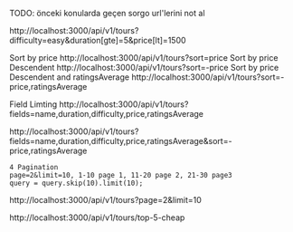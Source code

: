 TODO: önceki konularda geçen sorgo url'lerini not al

http://localhost:3000/api/v1/tours?difficulty=easy&duration[gte]=5&price[lt]=1500

Sort by price http://localhost:3000/api/v1/tours?sort=price
Sort by price Descendent http://localhost:3000/api/v1/tours?sort=-price
Sort by price Descendent and ratingsAverage http://localhost:3000/api/v1/tours?sort=-price,ratingsAverage

Field Limting http://localhost:3000/api/v1/tours?fields=name,duration,difficulty,price,ratingsAverage

http://localhost:3000/api/v1/tours?fields=name,duration,difficulty,price,ratingsAverage&sort=-price,ratingsAverage

    4 Pagination
    page=2&limit=10, 1-10 page 1, 11-20 page 2, 21-30 page3
    query = query.skip(10).limit(10);

http://localhost:3000/api/v1/tours?page=2&limit=10

http://localhost:3000/api/v1/tours/top-5-cheap
